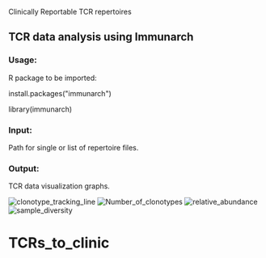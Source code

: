 Clinically Reportable TCR repertoires

## TCR data analysis using Immunarch

### Usage:

R package to be imported:

install.packages("immunarch") 

library(immunarch)

### Input:
Path for single or list of repertoire files.

### Output:
TCR data visualization graphs.

![clonotype_tracking_line](https://user-images.githubusercontent.com/41301333/120837119-3fa04d80-c55e-11eb-87c5-ca51b010513a.png)
![Number_of_clonotypes](https://user-images.githubusercontent.com/41301333/120837124-40d17a80-c55e-11eb-9947-d89c98c1d919.png)
![relative_abundance](https://user-images.githubusercontent.com/41301333/120837126-416a1100-c55e-11eb-8c68-47121042459d.png)
![sample_diversity](https://user-images.githubusercontent.com/41301333/120837127-416a1100-c55e-11eb-97fa-80c6f4d2ddaa.png)
# TCRs_to_clinic
